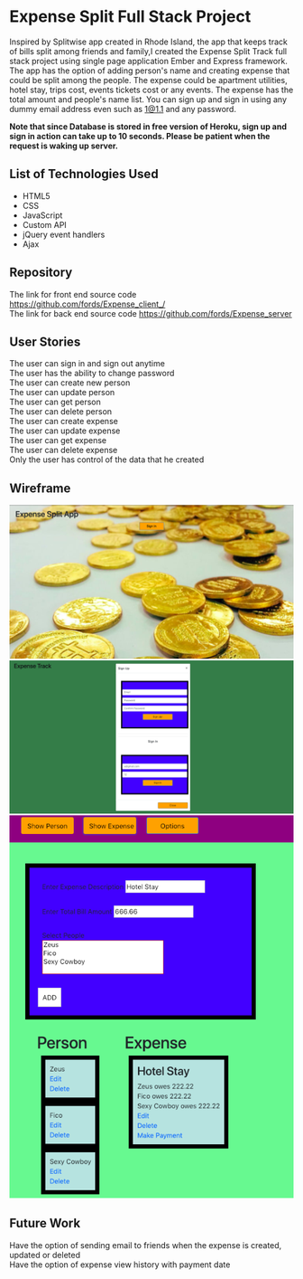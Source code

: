# Expense Split Full Stack Project

Inspired by Splitwise app created in Rhode Island, the app that keeps track of bills split among friends and family,I created the Expense Split Track full stack project using single page application Ember and Express framework. The app has the option of adding person's name and creating expense that could be split among the people. The expense could be apartment utilities, hotel stay, trips cost, events tickets cost or any events. The expense has the total amount and people's name list. You can sign up and sign in using any dummy email address even such as 1@1.1 and any password. </br>

 <strong>Note that since Database is stored in free version of Heroku, sign up and sign in action can take up to 10 seconds. Please be patient when the request is waking up server.</strong>


## List of Technologies Used
<ul>
<li> HTML5 </li>
<li> CSS</li>
<li> JavaScript</li>
<li> Custom API </li>
<li> jQuery event handlers </li>
<li> Ajax </li>
</ul>

## Repository
The link for front end source code https://github.com/fords/Expense_client_/ </br>
The link for back end source code https://github.com/fords/Expense_server </br>

## User Stories
The user can sign in and sign out anytime  </br>
The user has the ability to change password </br>
The user can create new person </br>
The user can update  person</br>
The user can get  person </br>
The user can delete person </br>
The user can create expense </br>
The user can update expense </br>
The user can get expense </br>
The user can delete expense </br>
Only the user has control of the data that he created </br>


## Wireframe
![Alt Wireframe 1](part0.png?raw=true)
![Alt Wireframe 2](part1.png?raw=true)
![Alt Wireframe 3](part2.png?raw=true)

## Future Work
Have the option of sending email to friends when the expense is created, updated or deleted </br>
Have the option of expense view history with payment date</br>
